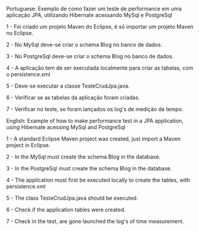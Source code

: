 ﻿Portuguese: Exemplo de como fazer um teste de performance em uma aplicação JPA, utilizando Hibernate acessando MySql e PostgreSql

1 - Foi criado um projeto Maven do Eclipse, é só importar um projeto Maven no Eclipse.  

2 - No MySql deve-se criar o schema Blog no banco de dados.

3 - No PostgreSql deve-se criar o schema Blog no banco de dados.

4 - A aplicação tem de ser executada localmente para criar as tabelas, com o persistence.xml 

5 - Deve-se executar a classe TesteCrudJpa.java.

6 - Verificar se as tabelas da aplicação foram criadas. 

7 - Verificar no teste, se foram lançados os log's de medição de tempo.

English: Example of how to make performance test in a JPA application, using Hibernate acessing MySql and PostgreSql 

1 - A standard Eclipse Maven project was created, just import a Maven project in Eclipse.

2 - In the MySql must create the schema Blog in the database. 

3 - In the PostgreSql must create the schema Blog in the database.

4 - The application must first be executed locally to create the tables, with persistence.xml

5 - The class TesteCrudJpa.java should be executed.

6 - Check if the application tables were created.

7 - Check in the test, are gone launched the log's of time measurement.
